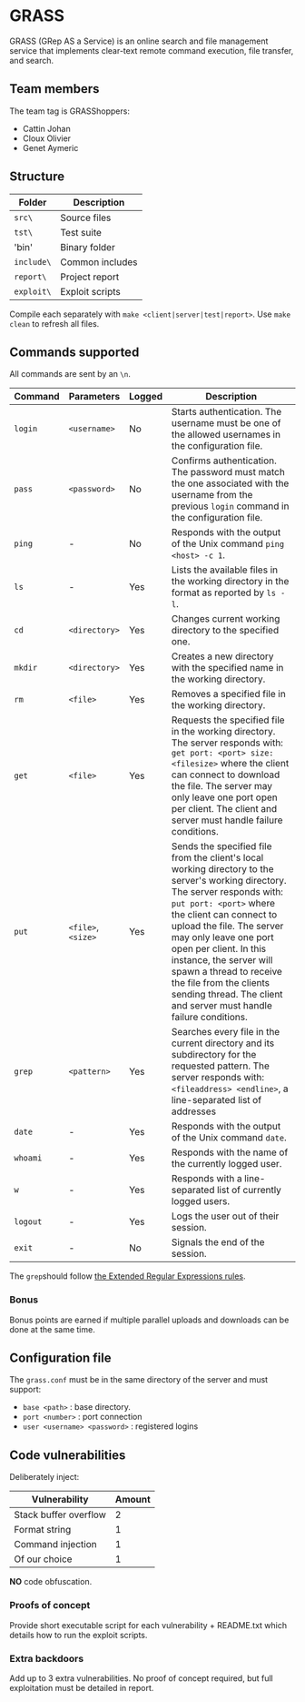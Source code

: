 # GRASS

GRASS (GRep AS a Service) is an online search and file management service that implements clear-text remote command execution, file transfer, and search.

## Team members

The team tag is GRASShoppers:

 * Cattin Johan
 * Cloux Olivier
 * Genet Aymeric

## Structure

| Folder     | Description  |
|------------|--------------|
| `src\`     | Source files |
| `tst\`     | Test suite |
| 'bin\'     | Binary folder |
| `include\` | Common includes |
| `report\`  | Project report |
| `exploit\` | Exploit scripts |

Compile each separately with `make <client|server|test|report>`. Use `make clean` to refresh all files.

## Commands supported

All commands are sent by an `\n`.

| Command  |     Parameters     | Logged | Description |
|----------|--------------------|--------|-------------|
| `login`  | `<username>`       | No  | Starts authentication. The username must be one of the allowed usernames in the configuration file. |
| `pass`   | `<password>`       | No  | Confirms authentication. The password must match the one associated with the username from the previous `login` command in the configuration file. |
| `ping`   | -                  | No  | Responds with the output of the Unix command `ping <host> -c 1`. |
| `ls`     | -                  | Yes | Lists the available files in the working directory in the format as reported by `ls -l`. |
| `cd`     | `<directory>`      | Yes | Changes current working directory to the specified one. |
| `mkdir`  | `<directory>`      | Yes | Creates a new directory with the specified name in the working directory. |
| `rm`     | `<file>`           | Yes | Removes a specified file in the working directory. |
| `get`    | `<file>`           | Yes | Requests the specified file in the working directory. The server responds with: `get port: <port> size: <filesize>` where the client can connect to download the file. The server may only leave one port open per client. The client and server must handle failure conditions. |
| `put`    | `<file>`, `<size>` | Yes | Sends the specified file from the client's local working directory to the server's working directory. The server responds with: `put port: <port>` where the client can connect to upload the file. The server may only leave one port open per client. In this instance, the server will spawn a thread to receive the file from the clients sending thread. The client and server must handle failure conditions. |
| `grep`   | `<pattern>`        | Yes | Searches every file in the current directory and its subdirectory for the requested pattern. The server responds with: `<fileaddress> <endline>`, a line-separated list of addresses  |
| `date`   | -                  | Yes | Responds with the output of the Unix command `date`. |
| `whoami` | -                  | Yes | Responds with the name of the currently logged user. |
| `w`      | -                  | Yes | Responds with a line-separated list of currently logged users. |
| `logout` | -                  | Yes | Logs the user out of their session. |
| `exit`   | -                  | No  | Signals the end of the session. |

The `grep`should follow [the Extended Regular Expressions rules](https://www.gnu.org/software/grep/manual/html_node/Regular-Expressions.html).

### Bonus

Bonus points are earned if multiple parallel uploads and downloads can be done at the same time.

## Configuration file

The `grass.conf` must be in the same directory of the server and must support:

 * `base <path>` : base directory.
 * `port <number>` : port connection
 * `user <username> <password>` : registered logins

## Code vulnerabilities

Deliberately inject:

|      Vulnerability    | Amount |
|-----------------------|--------|
| Stack buffer overflow |   2    |
| Format string         |   1    |
| Command injection     |   1    |
| Of our choice         |   1    |

**NO** code obfuscation.

### Proofs of concept

Provide short executable script for each vulnerability + README.txt which details how to run the exploit scripts.

### Extra backdoors

Add up to 3 extra vulnerabilities. No proof of concept required, but full exploitation must be detailed in report.
